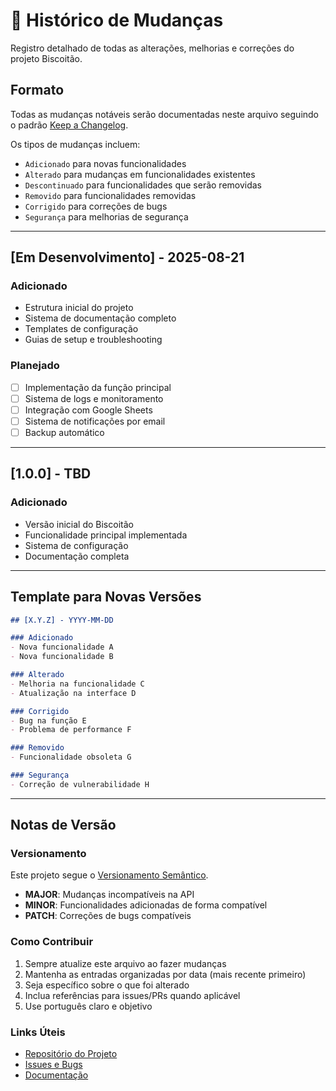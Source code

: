 # 📅 Histórico de Mudanças

Registro detalhado de todas as alterações, melhorias e correções do projeto Biscoitão.

## Formato

Todas as mudanças notáveis serão documentadas neste arquivo seguindo o padrão [Keep a Changelog](https://keepachangelog.com/pt-BR/1.0.0/).

Os tipos de mudanças incluem:
- `Adicionado` para novas funcionalidades
- `Alterado` para mudanças em funcionalidades existentes
- `Descontinuado` para funcionalidades que serão removidas
- `Removido` para funcionalidades removidas
- `Corrigido` para correções de bugs
- `Segurança` para melhorias de segurança

---

## [Em Desenvolvimento] - 2025-08-21

### Adicionado
- Estrutura inicial do projeto
- Sistema de documentação completo
- Templates de configuração
- Guias de setup e troubleshooting

### Planejado
- [ ] Implementação da função principal
- [ ] Sistema de logs e monitoramento
- [ ] Integração com Google Sheets
- [ ] Sistema de notificações por email
- [ ] Backup automático

---

## [1.0.0] - TBD

### Adicionado
- Versão inicial do Biscoitão
- Funcionalidade principal implementada
- Sistema de configuração
- Documentação completa

---

## Template para Novas Versões

```markdown
## [X.Y.Z] - YYYY-MM-DD

### Adicionado
- Nova funcionalidade A
- Nova funcionalidade B

### Alterado
- Melhoria na funcionalidade C
- Atualização na interface D

### Corrigido
- Bug na função E
- Problema de performance F

### Removido
- Funcionalidade obsoleta G

### Segurança
- Correção de vulnerabilidade H
```

---

## Notas de Versão

### Versionamento
Este projeto segue o [Versionamento Semântico](https://semver.org/lang/pt-BR/). 

- **MAJOR**: Mudanças incompatíveis na API
- **MINOR**: Funcionalidades adicionadas de forma compatível
- **PATCH**: Correções de bugs compatíveis

### Como Contribuir
1. Sempre atualize este arquivo ao fazer mudanças
2. Mantenha as entradas organizadas por data (mais recente primeiro)
3. Seja específico sobre o que foi alterado
4. Inclua referências para issues/PRs quando aplicável
5. Use português claro e objetivo

### Links Úteis
- [Repositório do Projeto](link-do-repositorio)
- [Issues e Bugs](link-issues)
- [Documentação](../README.md)
